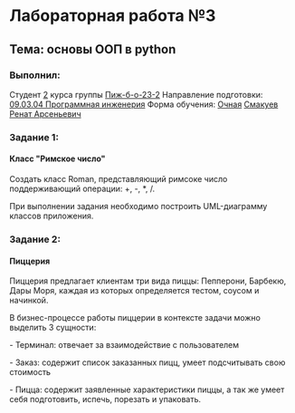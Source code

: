 <h1> Лабораторная работа №3 </h1>
<h2> Тема: основы ООП в python </h2>
<h3>Выполнил:</h3>
Студент <u>2</u> курса группы <u>Пиж-б-о-23-2</u>
Направление подготовки: <u>09.03.04 Программная инженерия</u>
Форма обучения: <u>Очная</u>
<u>Смакуев Ренат Арсеньевич</u>

<h3>Задание 1:</h3>
<h4>Класс "Римское число"</h4>
<p>Создать класс Roman, представляющий римсоке число поддерживающий операции: +, -, *, /.</p>
<p>При выполнении задания необходимо построить UML-диаграмму классов приложения.</p>

<h3>Задание 2:</h3>
<h4>Пиццерия</h4>
<p>Пиццерия предлагает клиентам три вида пиццы: Пепперони, Барбекю, Дары Моря, каждая из которых определяется тестом, соусом и начинкой.</p>
<p>В бизнес-процессе работы пиццерии в контексте задачи можно выделить 3 сущности:</p>
<p>- Терминал: отвечает за взаимодействие с пользователем</p>
<p>- Заказ: содержит список заказанных пицц, умеет подсчитывать свою стоимость</p>
<p>- Пицца: содержит заявленные характеристики пиццы, а так же умеет себя подготовить, испечь, порезать и упаковать.</p>
